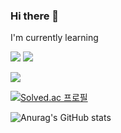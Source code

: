 ### Hi there 👋
I'm currently learning

<img src="https://img.shields.io/badge/Python-3776AB?style=flat-square&logo=Python&logoColor=white"/> <img src="https://img.shields.io/badge/Algorithm-00BCB4?style=flat-square&logo=The Algorithms&logoColor=white"/>

<img src="https://hits.seeyoufarm.com/api/count/incr/badge.svg?url=https%3A%2F%2Fgithub.com%2Flocaltic&count_bg=%2379C83D&title_bg=%23555555&icon=github.svg&icon_color=%23E7E7E7&title=GitHub&edge_flat=false"/>

[![Solved.ac
프로필](http://mazassumnida.wtf/api/generate_badge?boj=localtic)](https://solved.ac/localtic)

![Anurag's GitHub stats](https://github-readme-stats.vercel.app/api?username=localtic&theme=vue&show_icons=true)

<!--
**localtic/localtic** is a ✨ _special_ ✨ repository because its `README.md` (this file) appears on your GitHub profile.

Here are some ideas to get you started:

- 🔭 I’m currently working on ...
- 🌱 I’m currently learning ...
- 👯 I’m looking to collaborate on ...
- 🤔 I’m looking for help with ...
- 💬 Ask me about ...
- 📫 How to reach me: ...
- 😄 Pronouns: ...
- ⚡ Fun fact: ...
<a href="[연결할 링크]" target="_blank"><img src="https://img.shields.io/badge/[쓰고 싶은 텍스트]-[컬러 코드]?style=flat-square&logo=[브랜드 이름]&logoColor=white"/></a>
-->
